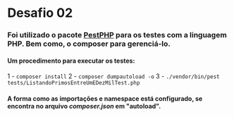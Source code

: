 # Desafio 02

### Foi utilizado o pacote [PestPHP](https://pestphp.com/docs/installation "PestPHP") para os testes com a linguagem PHP. Bem como, o composer para gerenciá-lo.

#### Um procedimento para executar os testes:
1 - `composer install`
2 - `composer dumpautoload -o`
3 - `./vendor/bin/pest tests/ListandoPrimosEntreUmEDezMilTest.php`

#### A forma como as importações e namespace está configurado, se encontra no arquivo *composer.json* em "autoload".